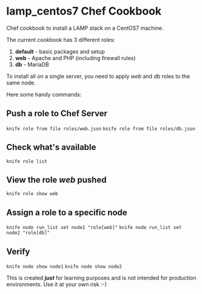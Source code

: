 # lamp_centos7 Chef Cookbook

Chef cookbook to install a LAMP stack on a CentOS7 machine.

The current cookbook has 3 different roles:
1. **default** - basic packages and setup
2. **web** - Apache and PHP (including firewall rules)
3. **db** - MariaDB

To install all on a single server, you need to apply *web* and *db* roles to the same node.

Here some handy commands:

## Push a role to Chef Server
`knife role from file roles/web.json`
`knife role from file roles/db.json`

## Check what's available
`knife role list`

## View the role *web* pushed
`knife role show web`

## Assign a role to a specific node
`knife node run_list set node1 "role[web]"`
`knife node run_list set node2 "role[db]"`

## Verify
`knife node show node1`
`knife node show node2`

This is created **_just_** for learning purposes and is not intended for production environments.
Use it at your own risk :-)
